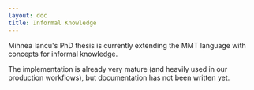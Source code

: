 ```yaml
---
layout: doc
title: Informal Knowledge
---
```


Mihnea Iancu's PhD thesis is currently extending the MMT language with concepts for informal knowledge.

The implementation is already very mature (and heavily used in our production workflows), but documentation has not been written yet.